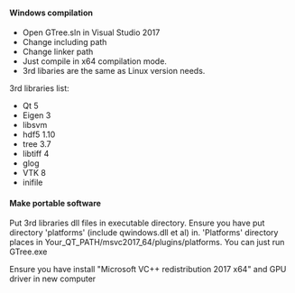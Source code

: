 #### Windows compilation
- Open GTree.sln in Visual Studio 2017
- Change including path
- Change linker path
- Just compile in x64 compilation mode.
- 3rd libaries are the same as Linux version needs.

3rd libraries list:
- Qt 5
- Eigen 3
- libsvm 
- hdf5 1.10
- tree 3.7
- libtiff 4
- glog
- VTK 8
- inifile

#### Make portable software
Put 3rd libraries dll files in executable directory. Ensure you have put directory 'platforms' (include qwindows.dll et al) in. 'Platforms' directory places in Your_QT_PATH/msvc2017_64/plugins/platforms. You can just run GTree.exe

Ensure you have install "Microsoft VC++ redistribution 2017 x64" and GPU driver in new computer
